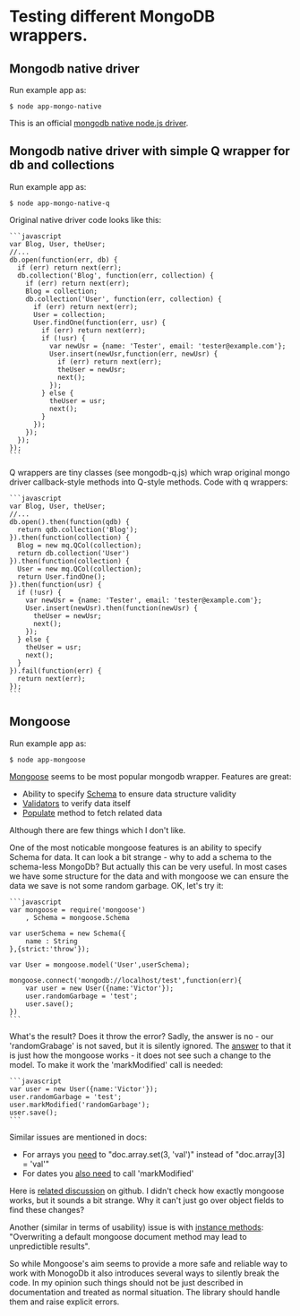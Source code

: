 # Testing different MongoDB wrappers.

## Mongodb native driver
Run example app as:

    $ node app-mongo-native

This is an official [mongodb native node.js driver](http://mongodb.github.io/node-mongodb-native/).

## Mongodb native driver with simple Q wrapper for db and collections
Run example app as:

    $ node app-mongo-native-q

Original native driver code looks like this:

    ```javascript
    var Blog, User, theUser;
    //...
    db.open(function(err, db) {
      if (err) return next(err);
      db.collection('Blog', function(err, collection) {
        if (err) return next(err);
        Blog = collection;
        db.collection('User', function(err, collection) {
          if (err) return next(err);
          User = collection;
          User.findOne(function(err, usr) {
            if (err) return next(err);
            if (!usr) {
              var newUsr = {name: 'Tester', email: 'tester@example.com'};
              User.insert(newUsr,function(err, newUsr) {
                if (err) return next(err);
                theUser = newUsr;
                next();
              });
            } else {
              theUser = usr;
              next();
            }
          });
        });
      });
    });
    ```

Q wrappers are tiny classes (see mongodb-q.js) which wrap original mongo driver
callback-style methods into Q-style methods.
Code with q wrappers:

    ```javascript
    var Blog, User, theUser;
    //...
    db.open().then(function(qdb) {
      return qdb.collection('Blog');
    }).then(function(collection) {
      Blog = new mq.QCol(collection);
      return db.collection('User')
    }).then(function(collection) {
      User = new mq.QCol(collection);
      return User.findOne();
    }).then(function(usr) {
      if (!usr) {
        var newUsr = {name: 'Tester', email: 'tester@example.com'};
        User.insert(newUsr).then(function(newUsr) {
          theUser = newUsr;
          next();
        });
      } else {
        theUser = usr;
        next();
      }
    }).fail(function(err) {
      return next(err);
    });
    ```

## Mongoose
Run example app as:

    $ node app-mongoose

[Mongoose](http://mongoosejs.com/) seems to be most popular mongodb wrapper.
Features are great:
- Ability to specify [Schema](http://mongoosejs.com/docs/guide.html) to ensure data structure validity
- [Validators](http://mongoosejs.com/docs/validation.html) to verify data itself
- [Populate](http://mongoosejs.com/docs/validation.html) method to fetch related data

Although there are few things which I don't like.

One of the most noticable mongoose features is an ability to specify Schema for
data.
It can look a bit strange - why to add a schema to the schema-less MongoDb?
But actually this can be very useful. In most cases we have some structure for the data and with mongoose we can ensure the data
we save is not some random garbage.
OK, let's try it:

    ```javascript
    var mongoose = require('mongoose')
        , Schema = mongoose.Schema

    var userSchema = new Schema({
        name : String
    },{strict:'throw'});

    var User = mongoose.model('User',userSchema);

    mongoose.connect('mongodb://localhost/test',function(err){
        var user = new User({name:'Victor'});
        user.randomGarbage = 'test';
        user.save();
    })
    ```

What's the result? Does it throw the error?
Sadly, the answer is no - our 'randomGrabage' is not saved, but it is silently ignored.
The [answer](https://groups.google.com/forum/#!msg/mongoose-orm/TWA-CLrXGC8/sWd9obdVWPEJ) to that it is just how the mongoose works - it does not see such
a change to the model.
To make it work the 'markModified' call is needed:

    ```javascript
    var user = new User({name:'Victor'});
    user.randomGarbage = 'test';
    user.markModified('randomGarbage');
    user.save();
    ```

Similar issues are mentioned in docs:
- For arrays you [need](http://mongoosejs.com/docs/faq.html) to "doc.array.set(3, 'val')" instead of "doc.array[3] = 'val'"
- For dates you [also need](http://mongoosejs.com/docs/schematypes.html) to call 'markModified'

Here is [related discussion](https://github.com/LearnBoost/mongoose/issues/1598) on github.
I didn't check how exactly mongoose works, but it sounds a bit strange.
Why it can't just go over object fields to find these changes?

Another (similar in terms of usability) issue is with [instance methods](http://mongoosejs.com/docs/guide.html): "Overwriting a default mongoose document method may lead to unpredictible results".

So while Mongoose's aim seems to provide a more safe and reliable way to work with
MonogoDb it also introduces several ways to silently break the code.
In my opinion such things should not be just described in documentation and treated
as normal situation. The library should handle them and raise explicit errors.
